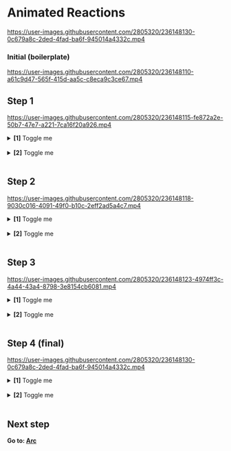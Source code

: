 # Animated Reactions

https://user-images.githubusercontent.com/2805320/236148130-0c679a8c-2ded-4fad-ba6f-945014a4332c.mp4

### Initial (boilerplate)

https://user-images.githubusercontent.com/2805320/236148110-a61c9d47-565f-415d-aa5c-c8eca9c3ce67.mp4

## Step 1

https://user-images.githubusercontent.com/2805320/236148115-fe872a2e-50b7-47e7-a221-7ca16f20a926.mp4

<details>
<summary>
  <b>[1]</b> Toggle me
</summary>

_Placeholder_

</details>
<br/>
<details>
<summary>
  <b>[2]</b> Toggle me
</summary>

_Placeholder_

</details>
<br/>

## Step 2

https://user-images.githubusercontent.com/2805320/236148118-9030c016-4091-49f0-b10c-2eff2ad5a4c7.mp4

<details>
<summary>
  <b>[1]</b> Toggle me
</summary>

_Placeholder_

</details>
<br/>
<details>
<summary>
  <b>[2]</b> Toggle me
</summary>

_Placeholder_

</details>
<br/>

## Step 3

https://user-images.githubusercontent.com/2805320/236148123-4974ff3c-4a44-43a4-8798-3e8154cb6081.mp4

<details>
<summary>
  <b>[1]</b> Toggle me
</summary>

_Placeholder_

</details>
<br/>
<details>
<summary>
  <b>[2]</b> Toggle me
</summary>

_Placeholder_

</details>
<br/>

## Step 4 (final)

https://user-images.githubusercontent.com/2805320/236148130-0c679a8c-2ded-4fad-ba6f-945014a4332c.mp4

<details>
<summary>
  <b>[1]</b> Toggle me
</summary>

_Placeholder_

</details>
<br/>
<details>
<summary>
  <b>[2]</b> Toggle me
</summary>

_Placeholder_

</details>
<br/>

## Next step

**Go to: [Arc](../Arc/)**
